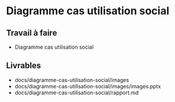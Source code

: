 # Diagramme cas utilisation social

## Travail à faire 
- Diagramme cas utilisation social
  
## Livrables

- docs/diagramme-cas-utilisation-social/images
- docs/diagramme-cas-utilisation-social/images/images.pptx
- docs/diagramme-cas-utilisation-social/rapport.md